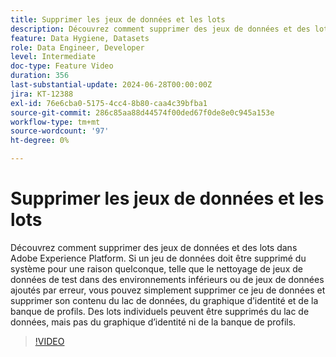 ```yaml
---
title: Supprimer les jeux de données et les lots
description: Découvrez comment supprimer des jeux de données et des lots dans Adobe Experience Platform (AEP).
feature: Data Hygiene, Datasets
role: Data Engineer, Developer
level: Intermediate
doc-type: Feature Video
duration: 356
last-substantial-update: 2024-06-28T00:00:00Z
jira: KT-12388
exl-id: 76e6cba0-5175-4cc4-8b80-caa4c39bfba1
source-git-commit: 286c85aa88d44574f00ded67f0de8e0c945a153e
workflow-type: tm+mt
source-wordcount: '97'
ht-degree: 0%

---
```


# Supprimer les jeux de données et les lots

Découvrez comment supprimer des jeux de données et des lots dans Adobe Experience Platform. Si un jeu de données doit être supprimé du système pour une raison quelconque, telle que le nettoyage de jeux de données de test dans des environnements inférieurs ou de jeux de données ajoutés par erreur, vous pouvez simplement supprimer ce jeu de données et supprimer son contenu du lac de données, du graphique d’identité et de la banque de profils. Des lots individuels peuvent être supprimés du lac de données, mais pas du graphique d’identité ni de la banque de profils.

>[!VIDEO](https://video.tv.adobe.com/v/3429790/?learn=on&enablevpops)
